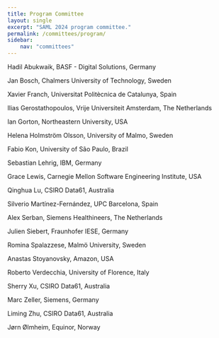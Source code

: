 ```yaml
---
title: Program Committee
layout: single
excerpt: "SAML 2024 program committee."
permalink: /committees/program/
sidebar:
    nav: "committees"
---
```


Hadil Abukwaik, BASF - Digital Solutions, Germany

Jan Bosch, Chalmers University of Technology, Sweden

Xavier Franch, Universitat Politècnica de Catalunya, Spain

Ilias Gerostathopoulos, Vrije Universiteit Amsterdam, The Netherlands

Ian	Gorton, Northeastern University, USA

Helena Holmström Olsson, University of Malmo, Sweden

Fabio Kon, University of São Paulo, Brazil

Sebastian Lehrig, IBM, Germany

Grace Lewis, Carnegie Mellon Software Engineering Institute, USA

Qinghua	Lu, CSIRO Data61, Australia

Silverio Martínez-Fernández, UPC Barcelona, Spain

Alex Serban, Siemens Healthineers, The Netherlands

Julien Siebert, Fraunhofer IESE, Germany

Romina Spalazzese, Malmö University, Sweden

Anastas	Stoyanovsky, Amazon, USA

Roberto	Verdecchia, University of Florence, Italy

Sherry Xu, CSIRO Data61, Australia

Marc Zeller, Siemens, Germany

Liming Zhu, CSIRO Data61, Australia

Jørn Ølmheim, Equinor, Norway







